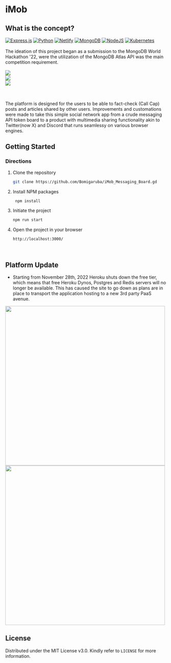 # iMob
## What is the concept?
[![Express.js](https://img.shields.io/badge/Express.js-%23404d59.svg?logo=express&logoColor=%2361DAFB)](#) [![Python](https://img.shields.io/badge/Python-3776AB?logo=python&logoColor=fff)](#) [![Netlify](https://img.shields.io/badge/Netlify-%23000000.svg?logo=netlify&logoColor=#00C7B7)](#) [![MongoDB](https://img.shields.io/badge/MongoDB-%234ea94b.svg?logo=mongodb&logoColor=white)](#) [![NodeJS](https://img.shields.io/badge/Node.js-6DA55F?logo=node.js&logoColor=white)](#) [![Kubernetes](https://img.shields.io/badge/Kubernetes-326CE5?logo=kubernetes&logoColor=fff)](#) 
<br><br>
The ideation of this project began as a submission to the MongoDB World Hackathon '22, were the utilization of the MongoDB Atlas API was the main competition requirement.<br><br>
<img align="center" src="https://github.com/user-attachments/assets/f254d68c-4841-41b6-a775-22a367b0ab45"/><br>
<img align="center" src="https://github.com/Bomigaruba/iMob_Messaging_Board/assets/56232544/22804898-4419-4d36-9f57-cf73bd41d4bc" /><br>
<img align="center" src="https://github.com/Bomigaruba/iMob_Messaging_Board/assets/56232544/1d853041-c6a5-4b56-8744-b62fd20d64ad"/><br>

<br><br>The platform is designed for the users to be able to fact-check (Call Cap) posts and articles shared by other users. Improvements and customations were made to take this simple social network app from a crude messaging API token board to a product with multimedia sharing functionality akin to Twitter(now X) and Discord that runs seamlessy on various browser engines.

## Getting Started

### Directions

1. Clone the repository
   ```sh
   git clone https://github.com/Bomigaruba/iMob_Messaging_Board.gd

2. Install NPM packages
   ```sh
    npm install

3. Initiate the project
   ```sh
   npm run start

4. Open the project in your browser
   ```sh
   http://localhost:3000/
<br>

## Platform Update
- Starting from November 28th, 2022 Heroku shuts down the free tier, which means that free Heroku Dynos, Postgres and Redis servers will no longer be available. This has caused the site to go down as plans are in place to transport the application hosting to a new 3rd party PaaS avenue.<br>
<img align="center" src="https://github.com/Bomigaruba/iMob_Messaging_Board/assets/56232544/4995e31a-a301-45d8-a35a-9c31f5a488cb" style="width: 500px;"/>
<img align="center" src="https://github.com/Bomigaruba/iMob_Messaging_Board/assets/56232544/b6ebbd1b-58d8-419d-9bfa-a0df56c1d3b9" style="width: 500px;"/>

## License

Distributed under the MIT License v3.0. Kindly refer to `LICENSE` for more information.
